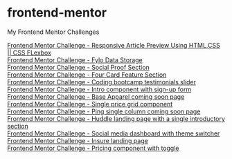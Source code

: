 # frontend-mentor
My Frontend Mentor Challenges

[Frontend Mentor Challenge - Responsive Article Preview Using HTML,CSS || CSS FLexbox](https://article-preview-omega.vercel.app/) <br/>
[Frontend Mentor Challenge - Fylo Data Storage](https://fylo-data-storage-cyan-ten.vercel.app/) <br/>
[Frontend Mentor Challenge - Social Proof Section](https://social-proof-section-eight.vercel.app/)  <br/>
[Frontend Mentor Challenge - Four Card Feature Section](https://four-card-feature-section-theta-wine.vercel.app/)  <br/>
[Frontend Mentor Challenge - Coding bootcamp testimonials slider](https://coding-bootstrap-testimonial.vercel.app/)  <br/>
[Frontend Mentor Challenge - Intro component with sign-up form](https://intro-component-with-sign-up-form-two.vercel.app/)  <br/>
[Frontend Mentor Challenge - Base Apparel coming soon page](https://base-apparel-coming-soon-page-red.vercel.app/)  <br/>
[Frontend Mentor Challenge - Single price grid component](https://single-price-grid-component-master-livid.vercel.app/)  <br/>
[Frontend Mentor Challenge - Ping single column coming soon page](https://ping-single-column-coming-soon-page-xi.vercel.app/)  <br/>
[Frontend Mentor Challenge - Huddle landing page with a single introductory section](https://huddle-landing-page-with-a-single-introductory-section-delta.vercel.app/)  <br/>
[Frontend Mentor Challenge - Social media dashboard with theme switcher](https://social-media-dashboard-with-theme-switcher-nu.vercel.app/)  <br/>
[Frontend Mentor Challenge - Insure landing page](https://insure-landing-page-self.vercel.app/)  <br/>
[Frontend Mentor Challenge - Pricing component with toggle](https://pricing-component-with-toggle-xi-nine.vercel.app/)
